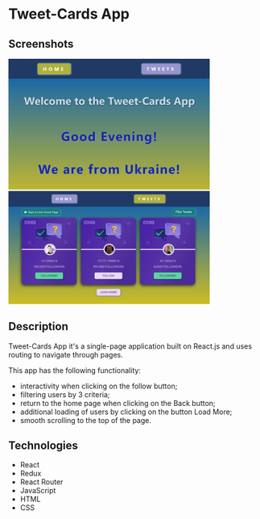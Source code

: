 # Tweet-Cards App

## Screenshots

<img src='./src/images/Screenshot2.jpg' alt="home page" width=400>

<img src='./src/images/Screenshot1.jpg' alt="tweets page" width=400>

## Description

Tweet-Cards App it's a single-page application built on React.js and uses
routing to navigate through pages.

This app has the following functionality:

- interactivity when clicking on the follow button;
- filtering users by 3 criteria;
- return to the home page when clicking on the Back button;
- additional loading of users by clicking on the button Load More;
- smooth scrolling to the top of the page.

## Technologies

- React
- Redux
- React Router
- JavaScript
- HTML
- CSS
